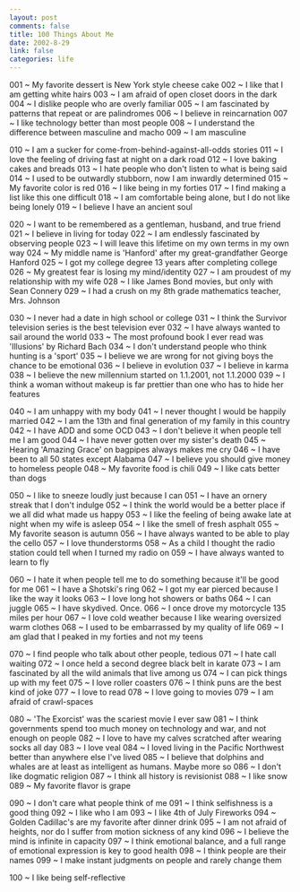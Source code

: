 ```yaml
--- 
layout: post
comments: false
title: 100 Things About Me
date: 2002-8-29
link: false
categories: life
---
```

001 ~ My favorite dessert is New York style cheese cake
002 ~ I like that I am getting white hairs
003 ~ I am afraid of open closet doors in the dark
004 ~ I dislike people who are overly familiar
005 ~ I am fascinated by patterns that repeat or are palindromes
006 ~ I believe in reincarnation
007 ~ I like technology better than most people
008 ~ I understand the difference between masculine and macho
009 ~ I am masculine

010 ~ I am a sucker for come-from-behind-against-all-odds stories
011 ~ I love the feeling of driving fast at night on a dark road
012 ~ I love baking cakes and breads
013 ~ I hate people who don't listen to what is being said
014 ~ I used to be outwardly stubborn, now I am inwardly determined
015 ~ My favorite color is red
016 ~ I like being in my forties
017 ~ I find making a list like this one difficult
018 ~ I am comfortable being alone, but I do not like being lonely
019 ~ I believe I have an ancient soul

020 ~ I want to be remembered as a gentleman, husband, and true friend
021 ~ I believe in living for today
022 ~ I am endlessly fascinated by observing people
023 ~ I will leave this lifetime on my own terms in my own way
024 ~ My middle name is 'Hanford' after my great-grandfather George Hanford
025 ~ I got my college degree 13 years after completing college
026 ~ My greatest fear is losing my mind/identity
027 ~ I am proudest of my relationship with my wife
028 ~ I like James Bond movies, but only with Sean Connery
029 ~ I had a crush on my 8th grade mathematics teacher, Mrs. Johnson

030 ~ I never had a date in high school or college
031 ~ I think the Survivor television series is the best television ever
032 ~ I have always wanted to sail around the world
033 ~ The most profound book I ever read was 'Illusions' by Richard Bach
034 ~ I don't understand people who think hunting is a 'sport'
035 ~ I believe we are wrong for not giving boys the chance to be emotional
036 ~ I believe in evolution
037 ~ I believe in karma
038 ~ I believe the new millennium started on 1.1.2001, not 1.1.2000
039 ~ I think a woman without makeup is far prettier than one who has to hide her features

040 ~ I am unhappy with my body
041 ~ I never thought I would be happily married
042 ~ I am the 13th and final generation of my family in this country
042 ~ I have ADD and some OCD
043 ~ I don't believe it when people tell me I am good
044 ~ I have never gotten over my sister's death
045 ~ Hearing 'Amazing Grace' on bagpipes always makes me cry
046 ~ I have been to all 50 states except Alabama
047 ~ I believe you should give money to homeless people
048 ~ My favorite food is chili
049 ~ I like cats better than dogs

050 ~ I like to sneeze loudly just because I can
051 ~ I have an ornery streak that I don't indulge
052 ~ I think the world would be a better place if we all did what made us happy
053 ~ I like the feeling of being awake late at night when my wife is asleep
054 ~ I like the smell of fresh asphalt
055 ~ My favorite season is autumn
056 ~ I have always wanted to be able to play the cello
057 ~ I love thunderstorms
058 ~ As a child I thought the radio station could tell when I turned my radio on
059 ~ I have always wanted to learn to fly

060 ~ I hate it when people tell me to do something because it'll be good for me
061 ~ I have a Shotski's ring
062 ~ I got my ear pierced because I like the way it looks
063 ~ I love long hot showers or baths
064 ~ I can juggle
065 ~ I have skydived. Once.
066 ~ I once drove my motorcycle 135 miles per hour
067 ~ I love cold weather because I like wearing oversized warm clothes
068 ~ I used to be embarrassed by my quality of life
069 ~ I am glad that I peaked in my forties and not my teens

070 ~ I find people who talk about other people, tedious
071 ~ I hate call waiting
072 ~ I once held a second degree black belt in karate
073 ~ I am fascinated by all the wild animals that live among us
074 ~ I can pick things up with my feet
075 ~ I love roller coasters
076 ~ I think puns are the best kind of joke
077 ~ I love to read
078 ~ I love going to movies
079 ~ I am afraid of crawl-spaces

080 ~ 'The Exorcist' was the scariest movie I ever saw
081 ~ I think governments spend too much money on technology and war, and not enough on people
082 ~ I love to have my calves scratched after wearing socks all day
083 ~ I love veal
084 ~ I loved living in the Pacific Northwest better than anywhere else I've lived
085 ~ I believe that dolphins and whales are at least as intelligent as humans. Maybe more so
086 ~ I don't like dogmatic religion
087 ~ I think all history is revisionist
088 ~ I like snow
089 ~ My favorite flavor is grape

090 ~ I don't care what people think of me
091 ~ I think selfishness is a good thing
092 ~ I like who I am
093 ~ I like 4th of July Fireworks
094 ~ Golden Cadillac's are my favorite after dinner drink
095 ~ I am not afraid of heights, nor do I suffer from motion sickness of any kind
096 ~ I believe the mind is infinite in capacity
097 ~ I think emotional balance, and a full range of emotional expression is key to good health
098 ~ I think people are their names
099 ~ I make instant judgments on people and rarely change them

100 ~ I like being self-reflective



